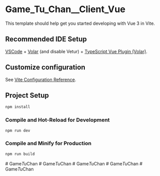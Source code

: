 # Game_Tu_Chan__Client_Vue

This template should help get you started developing with Vue 3 in Vite.

## Recommended IDE Setup

[VSCode](https://code.visualstudio.com/) + [Volar](https://marketplace.visualstudio.com/items?itemName=Vue.volar) (and disable Vetur) + [TypeScript Vue Plugin (Volar)](https://marketplace.visualstudio.com/items?itemName=Vue.vscode-typescript-vue-plugin).

## Customize configuration

See [Vite Configuration Reference](https://vitejs.dev/config/).

## Project Setup

```sh
npm install
```

### Compile and Hot-Reload for Development

```sh
npm run dev
```

### Compile and Minify for Production

```sh
npm run build
```
#   G a m e _ T u _ C h a n  
 #   G a m e _ T u _ C h a n  
 #   G a m e _ T u _ C h a n  
 #   G a m e _ T u _ C h a n  
 #   G a m e _ T u _ C h a n  
 